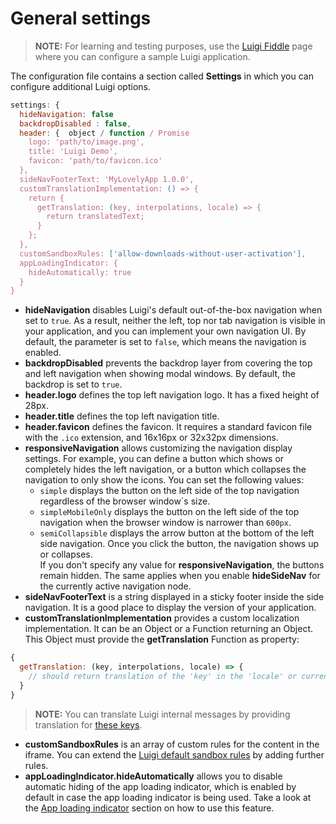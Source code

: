 # General settings

>**NOTE:** For learning and testing purposes, use the [Luigi Fiddle](https://fiddle.luigi-project.io) page where you can configure a sample Luigi application.

The configuration file contains a section called **Settings** in which you can configure additional Luigi options.

```javascript
settings: {
  hideNavigation: false
  backdropDisabled : false,
  header: {  object / function / Promise
    logo: 'path/to/image.png',
    title: 'Luigi Demo',
    favicon: 'path/to/favicon.ico'
  },
  sideNavFooterText: 'MyLovelyApp 1.0.0',
  customTranslationImplementation: () => {
    return {
      getTranslation: (key, interpolations, locale) => {
        return translatedText;
      }
    };
  },
  customSandboxRules: ['allow-downloads-without-user-activation'],
  appLoadingIndicator: {
    hideAutomatically: true
  }
}
```

* **hideNavigation** disables Luigi's default out-of-the-box navigation when set to `true`. As a result, neither the left, top nor tab navigation is visible in your application, and you can implement your own navigation UI. By default, the parameter is set to `false`, which means the navigation is enabled.
* **backdropDisabled** prevents the backdrop layer from covering the top and left navigation when showing modal windows. By default, the backdrop is set to `true`.
* **header.logo** defines the top left navigation logo. It has a fixed height of 28px.
* **header.title** defines the top left navigation title.
* **header.favicon** defines the favicon. It requires a standard favicon file with the `.ico` extension, and 16x16px or 32x32px dimensions.
* **responsiveNavigation** allows customizing the navigation display settings. For example, you can define a button which shows or completely hides the left navigation, or a button which collapses the navigation to only show the icons. 
You can set the following values:
  * `simple` displays the button on the left side of the top navigation regardless of the browser window´s size.
  * `simpleMobileOnly` displays the button on the left side of the top navigation when the browser window is narrower than `600px`. 
  * `semiCollapsible` displays the arrow button at the bottom of the left side navigation. Once you click the button, the navigation shows up or collapses.<br>
If you don't specify any value for  **responsiveNavigation**, the buttons remain hidden. The same applies when you enable **hideSideNav** for the currently active navigation node. 
* **sideNavFooterText** is a string displayed in a sticky footer inside the side navigation. It is a good place to display the version of your application.
* **customTranslationImplementation** provides a custom localization implementation. It can be an Object or a Function returning an Object. This Object must provide the **getTranslation** Function as property:
```javascript
{
  getTranslation: (key, interpolations, locale) => {
    // should return translation of the 'key' in the 'locale' or current locale
  }
}
```
> **NOTE:** You can translate Luigi internal messages by providing translation for [these keys](../core/src/utilities/defaultLuigiTranslationTable.js).
* **customSandboxRules** is an array of custom rules for the content in the iframe. You can extend the [Luigi default sandbox rules](https://github.com/SAP/luigi/blob/af1deebb392dcec6490f72576e32eb5853a894bc/core/src/utilities/helpers/iframe-helpers.js#L140) by adding further rules.
* **appLoadingIndicator.hideAutomatically** allows you to disable automatic hiding of the app loading indicator, which is enabled by default in case the app loading indicator is being used. Take a look at the [App loading indicator](luigi-ux-features.md#app-loading-indicator) section on how to use this feature.
